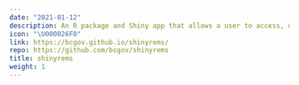 ```yaml
---
date: "2021-01-12"
description: An R package and Shiny app that allows a user to access, download, clean, plot and calculate simple statistics using data from the B.C. government Environmental Monitoring System database.
icon: "\U000026F0"
link: https://bcgov.github.io/shinyrems/
repo: https://github.com/bcgov/shinyrems
title: shinyrems
weight: 1
---
```

